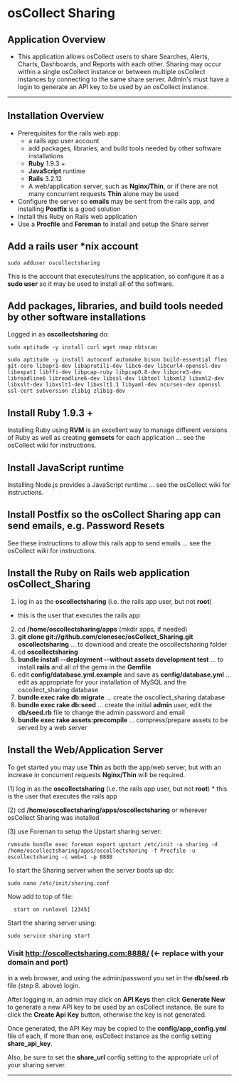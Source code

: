 # osCollect Sharing

## Application Overview

* This application allows osCollect users to share Searches, Alerts, Charts, Dashboards, and Reports 
with each other.  Sharing may occur within a single osCollect instance or between multiple osCollect 
instances by connecting to the same share server.  Admin's must have a login to generate an API key to 
be used by an osCollect instance.

***

## Installation Overview

* Prerequisites for the rails web app:
  * a rails app user account
  * add packages, libraries, and build tools needed by other software installations
  * **Ruby** 1.9.3 +
  * **JavaScript** runtime
  * **Rails** 3.2.12
  * A web/application server, such as **Nginx/Thin**, or if there are not many concurrent requests **Thin** alone may be used
* Configure the server so **emails** may be sent from the rails app, and installing **Postfix** is a good solution
* Install this Ruby on Rails web application
* Use a **Procfile** and **Foreman** to install and setup the Share server


## Add a rails user *nix account

```
sudo adduser oscollectsharing
```

This is the account that executes/runs the application, so configure it as a **sudo user** so it may be used to install all of the software.


## Add packages, libraries, and build tools needed by other software installations

Logged in as **oscollectsharing** do:

```
sudo aptitude -y install curl wget nmap nbtscan
```

```
sudo aptitude -y install autoconf automake bison build-essential flex git-core libapr1-dev libaprutil1-dev libc6-dev libcurl4-openssl-dev libexpat1 libffi-dev libpcap-ruby libpcap0.8-dev libpcre3-dev libreadline6 libreadline6-dev libssl-dev libtool libxml2 libxml2-dev libxslt-dev libxslt1-dev libxslt1.1 libyaml-dev ncurses-dev openssl ssl-cert subversion zlib1g zlib1g-dev
```

## Install Ruby 1.9.3 +

Installing Ruby using **RVM** is an excellent way to manage different versions of Ruby as well as creating **gemsets** for each application  ... see the osCollect wiki for instructions.


## Install JavaScript runtime

Installing Node.js provides a JavaScript runtime ... see the osCollect wiki for instructions.


## Install Postfix so the osCollect Sharing app can send emails, e.g. Password Resets

See these instructions to allow this rails app to send emails ... see the osCollect wiki for instructions.


## Install the Ruby on Rails web application osCollect_Sharing

1. log in as the **oscollectsharing** (i.e. the rails app user, but not **root**)
  * this is the user that executes the rails app
2. cd **/home/oscollectsharing/apps** (mkdir apps, if needed)
3. **git clone git://github.com/clonesec/osCollect_Sharing.git oscollectsharing** ... to download and create the oscollectsharing folder
4. cd **oscollectsharing**
5. **bundle install --deployment --without assets development test** ... to install **rails** and all of the gems in the **Gemfile**
6. edit **config/database.yml.example** and save as **config/database.yml** ... edit as appropriate for your installation of MySQL and the oscollect_sharing database
7. **bundle exec rake db:migrate** ... create the oscollect_sharing database
8. **bundle exec rake db:seed** ... create the initial **admin** user, edit the **db/seed.rb** file to change the admin password and email
9. **bundle exec rake assets:precompile** ... compress/prepare assets to be served by a web server


## Install the Web/Application Server

To get started you may use **Thin** as both the app/web server, but with an increase in concurrent requests **Nginx/Thin** will be required.

(1) log in as the **oscollectsharing** (i.e. the rails app user, but not **root**)
	* this is the user that executes the rails app

(2) cd **/home/oscollectsharing/apps/oscollectsharing** or wherever osCollect Sharing was installed

(3) use Foreman to setup the Upstart sharing server:

```
rvmsudo bundle exec foreman export upstart /etc/init -a sharing -d /home/oscollectsharing/apps/oscollectsharing -f Procfile -u oscollectsharing -c web=1 -p 8888
```

To start the Sharing server when the server boots up do:

```
sudo nano /etc/init/sharing.conf
```

Now add to top of file:

```
  start on runlevel [2345]
```

Start the sharing server using:

```
sudo service sharing start

```


### Visit http://oscollectsharing.com:8888/ (<- replace with your domain and port)
in a web browser, and using the admin/password you set in the **db/seed.rb** file (step 8. above) login.

After logging in, an admin may click on **API Keys** then click **Generate New** to generate a new API 
key to be used by an osCollect instance.  Be sure to click the **Create Api Key** button, otherwise the 
key is not generated.

Once generated, the API Key may be copied to the **config/app_config.yml** file of 
each, if more than one, osCollect instance as the config setting **share_api_key**.

Also, be sure to set the **share_url** config setting to the appropriate url of your sharing server.


***
